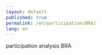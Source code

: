 ```yaml
---
layout: default
published: true
permalink: /en/participation/BRA/
lang: en
---
```


participation analysis BRA
